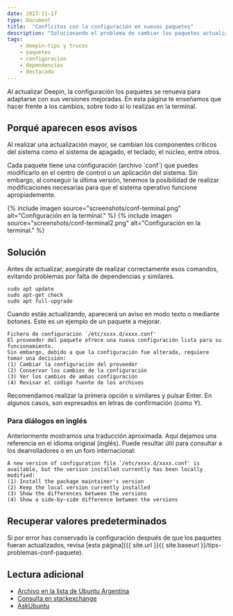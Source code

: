 ```yaml
---
date: 2017-11-17
type: Document
title:  "Conflcitos con la configuración en nuevos paquetes"
description: "Solucionando el problema de cambiar los paquetes actualizados"
tags:
    - deepin-tips y trucos
    - paquetes
    - configuracion
    - dependencias
    - destacado
---
```


Al actualizar Deepin, la configuración los paquetes se renueva para adaptarse con sus versiones mejoradas. En esta página te enseñamos que hacer frente a los cambios, sobre todo si lo realizas en la terminal.

## Porqué aparecen esos avisos
Al realizar una actualización mayor, se cambian los componentes críticos del sistema como el sistema de apagado, el teclado, el núcleo, entre otros.

Cada paquete tiene una configuración (archivo ´conf´) que puedes modificarlo en el centro de control o un aplicación del sistema. Sin embargo, al conseguir la última versión, tenemos la posibilidad de realizar modificaciones necesarias para que el sistema operativo funcione apropiademente.

{% include imagen source="screenshots/conf-terminal.png" alt="Configuración en la terminal." %}
{% include imagen source="screenshots/conf-terminal2.png" alt="Configuración en la terminal." %}

## Solución

Antes de actualizar, asegúrate de realizar correctamente esos comandos, evitando problemas por falta de dependencias y similares.
~~~
sudo apt update
sudo apt-get check
sudo apt full-upgrade
~~~

Cuando estás actualizando, aparecerá un aviso en modo texto o mediante botones. Este es un ejemplo de un paquete a mejorar.

~~~
Fichero de configuración `/etc/xxxx.d/xxxx.conf'
El proveedor del paquete ofrece una nueva configuración lista para su funcionamiento.
Sin embargo, debido a que la configuración fue alterada, requiere tomar una decisión:
(1) Cambiar la configuración del proveedor
(2) Conservar los cambios de la configuración
(3) Ver los cambios de ambas configuración
(4) Revisar el código fuente de los archivos
~~~

Recomendamos realizar la primera opción o similares y pulsar Enter. En algunos casos, son expresados en letras de confirmación (como Y).

### Para diálogos en inglés
Anteriormente mostramos una traducción aproximada. Aquí dejamos una referencia en el idioma original (inglés). Puede resultar útil para consultar a los dearrolladores o en un foro internacional:

~~~
A new version of configuration file `/etc/xxxx.d/xxxx.conf' is available, but the version installed currently has been locally modified:
(1) Install the package maintainer's version
(2) Keep the local version currently installed
(3) Show the differences between the versions
(4) Show a side-by-side difference between the versions
~~~

## Recuperar valores predeterminados
Si por error has conservado la configuración después de que los paquetes fueran actualizados, revisa [esta página]({{ site.url }}{{ site.baseurl }}/tips-problemas-conf-paquete).

## Lectura adicional
* [Archivo en la lista de Ubuntu Argentina](https://lists.ubuntu.com/archives/ubuntu-ar/2009-July/022299.html)
* [Consulta en stackexchange ](https://unix.stackexchange.com/questions/113732/a-new-version-of-configuration-file-etc-default-grub-is-available-but-the-vers)
* [AskUbuntu](https://askubuntu.com/questions/799212/how-can-i-install-view-the-grub-file-that-a-recent-upgrade-was-providing-but-i-a/799220#799220)
